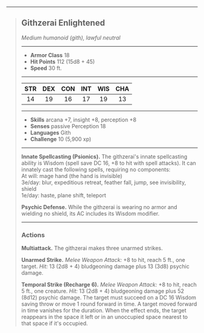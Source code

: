 ***
> ## Githzerai Enlightened
> *Medium humanoid (gith), lawful neutral*
> 
> ***
> 
> - **Armor Class** 18
> - **Hit Points** 112 (15d8 + 45)
> - **Speed** 30 ft.
> 
> ***
> 
> |STR|DEX|CON|INT|WIS|CHA|
> |:---:|:---:|:---:|:---:|:---:|:---:|
> |14|19|16|17|19|13|
> 
> ***
> 
> - **Skills** arcana +7, insight +8, perception +8
> - **Senses** passive Perception 18
> - **Languages** Gith
> - **Challenge** 10 (5,900 xp)
> 
> ***
> 
> **Innate Spellcasting (Psionics).** The githzerai's innate spellcasting ability is Wisdom (spell save DC 16, +8 to hit with spell attacks). It can innately cast the following spells, requiring no components:  
> At will: mage hand (the hand is invisible)  
> 3e/day: blur, expeditious retreat, feather fall, jump, see invisibility, shield  
> 1e/day: haste, plane shift, teleport
> 
> **Psychic Defense.** While the githzerai is wearing no armor and wielding no shield, its AC includes its Wisdom modifier.
> 
> ***
> 
> ### Actions
> **Multiattack.** The githzerai makes three unarmed strikes.
> 
> **Unarmed Strike.** *Melee Weapon Attack:* +8 to hit, reach 5 ft., one target. *Hit:* 13 (2d8 + 4) bludgeoning damage plus 13 (3d8) psychic damage.
> 
> **Temporal Strike (Recharge 6).** *Melee Weapon Attack:* +8 to hit, reach 5 ft., one creature. *Hit:* 13 (2d8 + 4) bludgeoning damage plus 52 (8d12) psychic damage. The target must succeed on a DC 16 Wisdom saving throw or move 1 round forward in time. A target moved forward in time vanishes for the duration. When the effect ends, the target reappears in the space it left or in an unoccupied space nearest to that space if it's occupied.